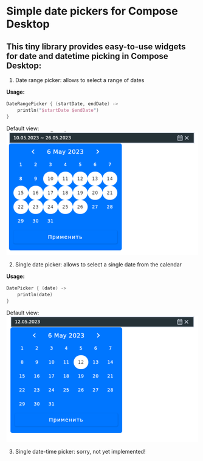 # Simple date pickers for Compose Desktop

## This tiny library provides easy-to-use widgets for date and datetime picking in Compose Desktop:

1. Date range picker: allows to select a range of dates

**Usage:**
```kotlin
DateRangePicker { (startDate, endDate) ->
    println("$startDate $endDate")
}
```
Default view:
![Date range picker](https://raw.githubusercontent.com/gleb-skobinsky/jetdesk-calendars/main/images/daterange.png)

2. Single date picker: allows to select a single date from the calendar

**Usage:**
```kotlin
DatePicker { (date) ->
    println(date)
}
```
Default view:
![Date picker](https://raw.githubusercontent.com/gleb-skobinsky/jetdesk-calendars/main/images/date.png)

3. Single date-time picker: sorry, not yet implemented!
